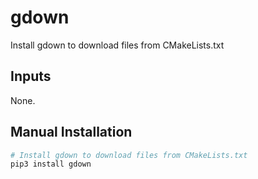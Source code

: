 # gdown

Install gdown to download files from CMakeLists.txt

## Inputs

None.

## Manual Installation

```bash
# Install gdown to download files from CMakeLists.txt
pip3 install gdown
```
